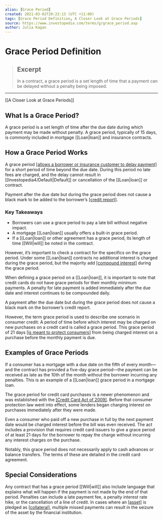 ```yaml
---
alias: [Grace Period]
created: 2021-03-02T20:23:13 (UTC +11:00)
tags: [Grace Period Definition, A Closer Look at Grace Periods]
source: https://www.investopedia.com/terms/g/grace_period.asp
author: Julia Kagan
---
```


# Grace Period Definition

> ## Excerpt
> In a contract, a grace period is a set length of time that a payment can be delayed without a penalty being imposed.

---

[[A Closer Look at Grace Periods]]
## What Is a Grace Period?

A grace period is a set length of time after the due date during which payment may be made without penalty. A grace period, typically of 15 days, is commonly included in mortgage [[Loan|loan]] and insurance contracts.

## How a Grace Period Works

A grace period [[allows a borrower or insurance customer to delay payment]](https://www.investopedia.com/ask/answers/111314/whats-difference-between-grace-period-and-deferment.asp) for a short period of time beyond the due date. During this period no late fees are charged, and the delay cannot result in [[Investopedia4/Default|Default]] or cancellation of the [[Loan|loan]] or contract.

Payment after the due date but during the grace period does not cause a black mark to be added to the borrower’s [[credit report]](https://www.investopedia.com/terms/c/creditreport.asp).

### Key Takeaways

-   Borrowers can use a grace period to pay a late bill without negative impact.
-   A mortgage [[Loan|loan]] usually offers a built-in grace period.
-   If a [[Loan|loan]] or other agreement has a grace period, its length of time [[Will|will]] be noted in the contract.

However, it’s important to check a contract for the specifics on the grace period. Under some [[Loan|loan]] contracts no additional interest is charged during the grace period, but the majority add [[compound interest]](https://www.investopedia.com/terms/c/compoundinterest.asp) during the grace period.

When defining a grace period on a [[Loan|loan]], it is important to note that credit cards do not have grace periods for their monthly minimum payments. A penalty for late payment is added immediately after the due date and interest continues to be compounded daily.

A payment after the due date but during the grace period does not cause a black mark on the borrower’s credit report.

However, the term grace period is used to describe one scenario in consumer credit: A period of time before which interest may be charged on new purchases on a credit card is called a grace period. This grace period of 21 days [[is meant to protect consumers]](https://www.investopedia.com/articles/pf/07/credit-card-donts.asp) from being charged interest on a purchase before the monthly payment is due.

## Examples of Grace Periods

If a consumer has a mortgage with a due date on the fifth of every month—and the contract has provided a five-day grace period—the payment can be received as late as the 10th of the month without the borrower incurring any penalties. This is an example of a [[Loan|loan]] grace period in a mortgage loan.

The grace period for credit card purchases is a newer phenomenon and was established with the [[Credit Card Act of 2009]](https://www.investopedia.com/terms/c/credit-card-accountability-responsibility-and-disclosure-act-of-2009.asp). Before that consumer protection law went into effect, some lenders began charging interest on purchases immediately after they were made.

Even a consumer who paid off a new purchase in full by the next payment date would be charged interest before the bill was even received. The act includes a provision that requires credit card issuers to give a grace period of at least 21 days for the borrower to repay the charge without incurring any interest charges on the purchase.

Notably, this grace period does not necessarily apply to cash advances or balance transfers. The terms of these are detailed in the credit card agreement.

## Special Considerations

Any contract that has a grace period [[Will|will]] also include language that explains what will happen if the payment is not made by the end of that period. Penalties can include a late payment fee, a penalty interest rate hike, or the cancellation of a line of credit. In cases where an [[asset]](https://www.investopedia.com/ask/answers/12/what-is-an-asset.asp) is pledged as [[collateral]](https://www.investopedia.com/terms/c/[[Collateral|collateral]].asp), multiple missed payments can result in the seizure of the asset by the financial institution.
